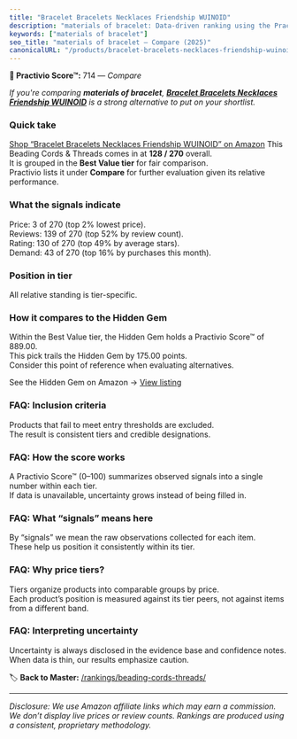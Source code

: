```yaml
---
title: "Bracelet Bracelets Necklaces Friendship WUINOID"
description: "materials of bracelet: Data-driven ranking using the Practivio Score™. Positioned by quality, value, demand, findability, momentum."
keywords: ["materials of bracelet"]
seo_title: "materials of bracelet — Compare (2025)"
canonicalURL: "/products/bracelet-bracelets-necklaces-friendship-wuinoid-B0DM5HRCF5/"
---
```


**🛒 Practivio Score™:** 714 — _Compare_


*If you're comparing **materials of bracelet**, **[Bracelet Bracelets Necklaces Friendship WUINOID](https://www.amazon.com/dp/B0DM5HRCF5?tag=practivio-20)** is a strong alternative to put on your shortlist.*
### Quick take
[Shop “Bracelet Bracelets Necklaces Friendship WUINOID” on Amazon](https://www.amazon.com/dp/B0DM5HRCF5?tag=practivio-20)
This Beading Cords & Threads comes in at **128 / 270** overall.  
It is grouped in the **Best Value tier** for fair comparison.  
Practivio lists it under **Compare** for further evaluation given its relative performance.

### What the signals indicate
Price: 3 of 270 (top 2% lowest price).  
Reviews: 139 of 270 (top 52% by review count).  
Rating: 130 of 270 (top 49% by average stars).  
Demand: 43 of 270 (top 16% by purchases this month).

### Position in tier
All relative standing is tier-specific.

### How it compares to the Hidden Gem
Within the Best Value tier, the Hidden Gem holds a Practivio Score™ of 889.00.  
This pick trails the Hidden Gem by 175.00 points.  
Consider this point of reference when evaluating alternatives.  

See the Hidden Gem on Amazon → [View listing](https://www.amazon.com/dp/B07D4J1MQ4?tag=practivio-20)

### FAQ: Inclusion criteria
Products that fail to meet entry thresholds are excluded.  
The result is consistent tiers and credible designations.

### FAQ: How the score works
A Practivio Score™ (0–100) summarizes observed signals into a single number within each tier.  
If data is unavailable, uncertainty grows instead of being filled in.

### FAQ: What “signals” means here
By “signals” we mean the raw observations collected for each item.  
These help us position it consistently within its tier.

### FAQ: Why price tiers?
Tiers organize products into comparable groups by price.  
Each product’s position is measured against its tier peers, not against items from a different band.

### FAQ: Interpreting uncertainty
Uncertainty is always disclosed in the evidence base and confidence notes.  
When data is thin, our results emphasize caution.

<!-- Missing template for Compare/CompareWithinPriceClass -->


🏷️ **Back to Master:** [/rankings/beading-cords-threads/](/rankings/beading-cords-threads/)

---
_Disclosure: We use Amazon affiliate links which may earn a commission. We don’t display live prices or review counts. Rankings are produced using a consistent, proprietary methodology._
